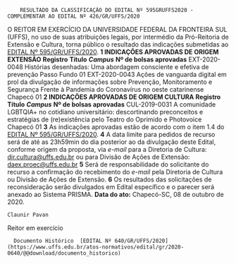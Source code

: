         RESULTADO DA CLASSIFICAÇÃO DO EDITAL Nº 595GRUFFS2020 - COMPLEMENTAR AO EDITAL Nº 426/GR/UFFS/2020  

 O REITOR EM EXERCÍCIO DA UNIVERSIDADE FEDERAL DA FRONTEIRA SUL (UFFS), no uso de suas atribuições legais, por intermédio da Pró-Reitoria de Extensão e Cultura, torna público o resultado das indicações submetidas ao [EDITAL Nº 595/GR/UFFS/2020](https://www.uffs.edu.br/atos-normativos/edital/gr/2020-0595).  **1 INDICAÇÕES APROVADAS DE ORIGEM EXTENSÃO**     **Registro**   **Título**    ***Campus***    **Nº de bolsas aprovadas**     EXT-2020-0048   Histórias desenhadas: Uma abordagem consciente e efetiva de prevenção   Passo Fundo   01     EXT-2020-0043   Ações de vanguarda digital em prol da divulgação de informações sobre Prevenção, Monitoramento e Segurança Frente à Pandemia do Coronavírus no oeste catarinense   Chapecó   01      **2 INDICAÇÕES APROVADAS DE ORIGEM CULTURA**     **Registro**   **Título**    ***Campus***    **Nº de bolsas aprovadas**     CUL-2019-0031   A comunidade LGBTQIA+ no cotidiano universitário: descortinando preconceitos e estratégias de (re)existência pelo Teatro do Oprimido e Photovoice   Chapecó   01       **3**  As indicações aprovadas estão de acordo com o item 1.4 do [EDITAL Nº 595/GR/UFFS/2020](https://www.uffs.edu.br/atos-normativos/edital/gr/2020-0595).   **4**  A data limite para pedidos de recurso será de até as 23h59min do dia posterior ao da divulgação deste Edital, conforme origem da proposta, via *e-mail*  para a Diretoria de Cultura: dir.cultura@uffs.edu.br ou para Divisão de Ações de Extensão: daex.proec@uffs.edu.br   **5**  Será de responsabilidade do solicitante do recurso a confirmação do recebimento do *e-mail*  pela Diretoria de Cultura ou Divisão de Ações de Extensão.   **6**  Os resultados das solicitações de reconsideração serão divulgados em Edital específico e o parecer será anexado ao Sistema PRISMA.        **Data do ato:** Chapecó-SC, 08 de outubro de 2020.   
 

    Claunir Pavan   
 Reitor em exercício 

      Documento Histórico  [EDITAL Nº 640/GR/UFFS/2020](https://www.uffs.edu.br/atos-normativos/edital/gr/2020-0640/@@download/documento_historico)     
      